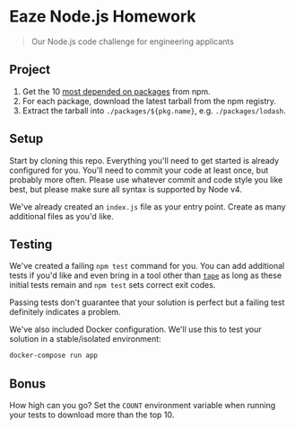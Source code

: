 # Eaze Node.js Homework

> Our Node.js code challenge for engineering applicants

## Project

1. Get the 10 [most depended on packages](https://www.npmjs.com/browse/depended) from npm.
2. For each package, download the latest tarball from the npm registry.
3. Extract the tarball into `./packages/${pkg.name}`, e.g. `./packages/lodash`.

## Setup

Start by cloning this repo. Everything you'll need to get started is already configured for you. You'll need to commit your code at least once, but probably more often. Please use whatever commit and code style you like best, but please make sure all syntax is supported by Node v4.

We've already created an `index.js` file as your entry point. Create as many additional files as you'd like.

## Testing

We've created a failing `npm test` command for you. You can add additional tests if you'd like and even bring in a tool other than [`tape`](https://github.com/substack/tape) as long as these initial tests remain and `npm test` sets correct exit codes.

Passing tests don't guarantee that your solution is perfect but a failing test definitely indicates a problem.

We've also included Docker configuration. We'll use this to test your solution in a stable/isolated environment:

```sh
docker-compose run app
```

## Bonus

How high can you go? Set the `COUNT` environment variable when running your tests to download more than the top 10.
